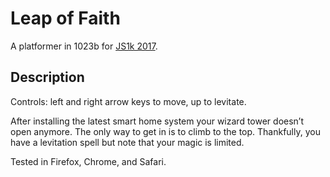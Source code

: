 # Leap of Faith

A platformer in 1023b for [JS1k 2017](http://js1k.com/2017-magic/).

## Description

Controls: left and right arrow keys to move, up to levitate.

After installing the latest smart home system your wizard tower doesn’t open anymore. The only way to get in is to climb to the top. Thankfully, you have a levitation spell but note that your magic is limited.

Tested in Firefox, Chrome, and Safari.
